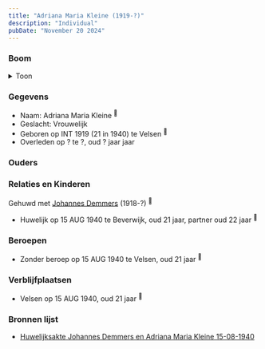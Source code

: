 ```yaml
---
title: "Adriana Maria Kleine (1919-?)"
description: "Individual"
pubDate: "November 20 2024"
---
```


### Boom
<details><summary>Toon</summary>

![test](https://www.plantuml.com/plantuml/svg/dP9DQy9048Rl-oi6FRGz28cf-47mgpN5bfOURA-ooKxDalsGdHK9ud_lLaFrLkXfXtdddNbcs2bvxlnEAqQLD5lkk8QS5zN6sPqH3rPP1zvnGq52uraf1K8XNQ7m7AFU-XeqwXmTdLFaqQ7rzHRPLTT2SI8uC02OMoVGhKfPL0Q9qbHpQSPZIDYHiHjuFuqYniwMramuoGs7LnvUU54e3RQ04ooZAEuFuDVVpkQBP9648OSlYKeS8HtbFA_NkVLUuMWCoxSLnCDu2BVT6AG9yNrq1v-e2CsLYQgTKcjknBfmbYYt0JEu9p3v8Momdct9JH3W4RKEor-G-W3jHPBrildVA8E0qlqlIaEIZlOeX3IR8CGzc7qydRgTWB8eYdf3Q2kvANsDIjbzW3govdQTJbF16l9BWatHYF0plW40)
</details>

### Gegevens
- Naam: Adriana Maria Kleine <sup><a href="../s00277/" style="text-decoration:none" title="Huwelijksakte Johannes Demmers en Adriana Maria Kleine 15-08-1940 ">:link:</a></sup>
- Geslacht: Vrouwelijk
- Geboren op INT 1919 (21 in 1940) te Velsen <sup><a href="../s00277/" style="text-decoration:none" title="Huwelijksakte Johannes Demmers en Adriana Maria Kleine 15-08-1940 ">:link:</a></sup>
- Overleden op ? te ?, oud ? jaar jaar 

### Ouders

### Relaties en Kinderen

Gehuwd met [Johannes Demmers](../i00177/) (1918-?) <sup><a href="../s00277/" style="text-decoration:none" title="Huwelijksakte Johannes Demmers en Adriana Maria Kleine 15-08-1940 ">:link:</a></sup>
- Huwelijk op 15 AUG 1940 te Beverwijk, oud 21 jaar, partner oud 22 jaar <sup><a href="../s00277/" style="text-decoration:none" title="Huwelijksakte Johannes Demmers en Adriana Maria Kleine 15-08-1940 ">:link:</a></sup>

### Beroepen
- Zonder beroep op 15 AUG 1940 te Velsen, oud 21 jaar <sup><a href="../s00277/" style="text-decoration:none" title="Huwelijksakte Johannes Demmers en Adriana Maria Kleine 15-08-1940 ">:link:</a></sup>

### Verblijfplaatsen
- Velsen  op 15 AUG 1940, oud 21 jaar  <sup><a href="../s00277/" style="text-decoration:none" title="Huwelijksakte Johannes Demmers en Adriana Maria Kleine 15-08-1940 ">:link:</a></sup>

### Bronnen lijst
- [Huwelijksakte Johannes Demmers en Adriana Maria Kleine 15-08-1940 ](../s00277/)